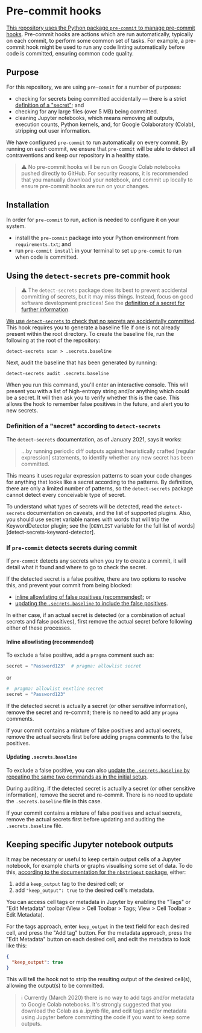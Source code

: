 # Pre-commit hooks

[This repository uses the Python package `pre-commit` to manage pre-commit
hooks][pre-commit]. Pre-commit hooks are actions which are run automatically, typically
on each commit, to perform some common set of tasks. For example, a pre-commit hook
might be used to run any code linting automatically before code is committed, ensuring
common code quality.

## Purpose

For this repository, we are using `pre-commit` for a number of purposes:

- checking for secrets being committed accidentally — there is a strict [definition of
  a "secret"](#definition-of-a-secret-according-to-detect-secrets); and
- checking for any large files (over 5 MB) being committed.
- cleaning Jupyter notebooks, which means removing all outputs, execution counts,
  Python kernels, and, for Google Colaboratory (Colab), stripping out user information.

We have configured `pre-commit` to run automatically on every commit. By running on
each commit, we ensure that `pre-commit` will be able to detect all contraventions and
keep our repository in a healthy state.

> ⚠️ No pre-commit hooks will be run on Google Colab notebooks pushed directly to
> GitHub. For security reasons, it is recommended that you manually download your
> notebook, and commit up locally to ensure pre-commit hooks are run on your changes.

## Installation

In order for `pre-commit` to run, action is needed to configure it on your system.

- install the `pre-commit` package into your Python environment from
  `requirements.txt`; and
- run `pre-commit install` in your terminal to set up `pre-commit` to run when code is
  committed.

## Using the `detect-secrets` pre-commit hook

> ⚠️ The `detect-secrets` package does its best to prevent accidental committing of
> secrets, but it may miss things. Instead, focus on good software development
> practices! See the [definition of a secret for further
> information](#definition-of-a-secret-according-to-detect-secrets).

[We use `detect-secrets` to check that no secrets are accidentally
committed][detect-secrets]. This hook requires you to generate a baseline file if one
is not already present within the root directory. To create the baseline file, run the
following at the root of the repository:

```shell
detect-secrets scan > .secrets.baseline
```

Next, audit the baseline that has been generated by running:

```shell
detect-secrets audit .secrets.baseline
```

When you run this command, you'll enter an interactive console. This will present you
with a list of high-entropy string and/or anything which could be a secret. It will
then ask you to verify whether this is the case. This allows the hook to remember false
positives in the future, and alert you to new secrets.

### Definition of a "secret" according to `detect-secrets`

The `detect-secrets` documentation, as of January 2021, says it works:

> ...by running periodic diff outputs against heuristically crafted \[regular
> expression\] statements, to identify whether any new secret has been committed.

This means it uses regular expression patterns to scan your code changes for anything
that looks like a secret according to the patterns. By definition, there are only a
limited number of patterns, so the `detect-secrets` package cannot detect every
conceivable type of secret.

To understand what types of secrets will be detected, read the `detect-secrets`
documentation on caveats, and the list of supported plugins. Also, you should use
secret variable names with words that will trip the KeywordDetector plugin; see the
[`DENYLIST` variable for the full list of words][detect-secrets-keyword-detector].

### If `pre-commit` detects secrets during commit

If `pre-commit` detects any secrets when you try to create a commit, it will detail
what it found and where to go to check the secret.

If the detected secret is a false positive, there are two options to resolve this, and
prevent your commit from being blocked:

- [inline allowlisting of false positives
  (recommended)](#inline-allowlisting-recommended); or
- [updating the `.secrets.baseline` to include the false
  positives](#updating-secretsbaseline).

In either case, if an actual secret is detected (or a combination of actual secrets and
false positives), first remove the actual secret before following either of these
processes.

#### Inline allowlisting (recommended)

To exclude a false positive, add a `pragma` comment such as:

```python
secret = "Password123"  # pragma: allowlist secret
```

or

```python
#  pragma: allowlist nextline secret
secret = "Password123"
```

If the detected secret is actually a secret (or other sensitive information), remove
the secret and re-commit; there is no need to add any `pragma` comments.

If your commit contains a mixture of false positives and actual secrets, remove the
actual secrets first before adding `pragma` comments to the false positives.

#### Updating `.secrets.baseline`

To exclude a false positive, you can also [update the `.secrets.baseline` by repeating
the same two commands as in the initial
setup](#using-the-detect-secrets-pre-commit-hook).

During auditing, if the detected secret is actually a secret (or other sensitive
information), remove the secret and re-commit. There is no need to update the
`.secrets.baseline` file in this case.

If your commit contains a mixture of false positives and actual secrets, remove the
actual secrets first before updating and auditing the `.secrets.baseline` file.

## Keeping specific Jupyter notebook outputs

It may be necessary or useful to keep certain output cells of a Jupyter notebook, for
example charts or graphs visualising some set of data. To do this, [according to the
documentation for the `nbstripout` package][nbstripout], either:

1. add a `keep_output` tag to the desired cell; or
2. add `"keep_output": true` to the desired cell's metadata.

You can access cell tags or metadata in Jupyter by enabling the "Tags" or
"Edit Metadata" toolbar (View > Cell Toolbar > Tags; View > Cell Toolbar >
Edit Metadata).

For the tags approach, enter `keep_output` in the text field for each desired cell, and
press the "Add tag" button. For the metadata approach, press the "Edit Metadata" button
on each desired cell, and edit the metadata to look like this:

```json
{
  "keep_output": true
}
```

This will tell the hook not to strip the resulting output of the desired cell(s),
allowing the output(s) to be committed.

> ℹ️ Currently (March 2020) there is no way to add tags and/or metadata to Google
> Colab notebooks. It's strongly suggested that you download the Colab as a .ipynb
> file, and edit tags and/or metadata using Jupyter before committing the code if you
> want to keep some outputs.

[detect-secrets]: https://github.com/Yelp/detect-secrets
[detect-secrets-plugins]: https://github.com/Yelp/detect-secrets#currently-supported-plugins
[nbstripout]: https://github.com/kynan/nbstripout
[pre-commit]: https://pre-commit.com/
